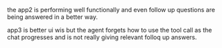 the app2 is performing well functionally and even follow up questions are being answered in a better way.

app3 is better ui wis but the agent forgets how to use the tool call as the chat progresses and is not really giving relevant folloq up answers.
